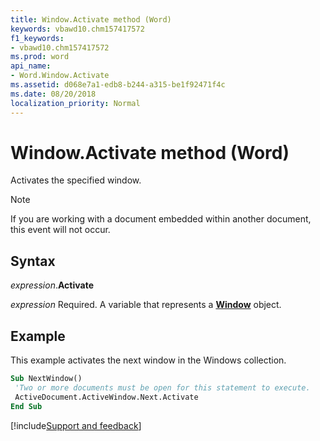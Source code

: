 ```yaml
---
title: Window.Activate method (Word)
keywords: vbawd10.chm157417572
f1_keywords:
- vbawd10.chm157417572
ms.prod: word
api_name:
- Word.Window.Activate
ms.assetid: d068e7a1-edb8-b244-a315-be1f92471f4c
ms.date: 08/20/2018
localization_priority: Normal
---
```



# Window.Activate method (Word)

Activates the specified window.

> [!NOTE] 
> If you are working with a document embedded within another document, this event will not occur.

## Syntax

_expression_.**Activate**

_expression_ Required. A variable that represents a **[Window](Word.Window.md)** object.


## Example

This example activates the next window in the Windows collection.


```vb
Sub NextWindow() 
 'Two or more documents must be open for this statement to execute. 
 ActiveDocument.ActiveWindow.Next.Activate 
End Sub
```



[!include[Support and feedback](~/includes/feedback-boilerplate.md)]